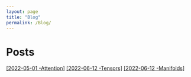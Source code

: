 ```yaml
---
layout: page
title: "Blog"
permalink: /Blog/
---
```


# Posts
[[2022-05-01 -Attention]](https://scalloped-cardinal-c19.notion.site/Attention-3cfe3a78ff324fb481da486000f406b0)
[[2022-06-12 -Tensors]](https://scalloped-cardinal-c19.notion.site/Tensors-b13ac287f51e49469b5ac1db6a7c3a74)
[[2022-06-12 -Manifolds]](https://scalloped-cardinal-c19.notion.site/Manifolds-1599c3a123284bb2a72ab46f9a9eb4fe)
